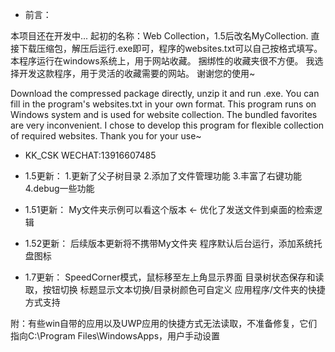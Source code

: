 * 前言：

本项目还在开发中...
起初的名称：Web Collection，1.5后改名MyCollection.
直接下载压缩包，解压后运行.exe即可，程序的websites.txt可以自己按格式填写。 本程序运行在windows系统上，用于网站收藏。 捆绑性的收藏夹很不方便。 我选择开发这款程序，用于灵活的收藏需要的网站。 
谢谢您的使用~

Download the compressed package directly, unzip it and run .exe. You can fill in the program's websites.txt in your own format. This program runs on Windows system and is used for website collection. The bundled favorites are very inconvenient. I chose to develop this program for flexible collection of required websites. Thank you for your use~

* KK_CSK WECHAT:13916607485




* 1.5更新：
1.更新了父子树目录
2.添加了文件管理功能
3.丰富了右键功能
4.debug一些功能


* 1.51更新：
My文件夹示例可以看这个版本 <-
优化了发送文件到桌面的检索逻辑


* 1.52更新：
后续版本更新将不携带My文件夹
程序默认后台运行，添加系统托盘图标


* 1.7更新：
SpeedCorner模式，鼠标移至左上角显示界面
目录树状态保存和读取，按钮切换
标题显示文本切换/目录树颜色可自定义
应用程序/文件夹的快捷方式支持

附：有些win自带的应用以及UWP应用的快捷方式无法读取，不准备修复，它们指向C:\Program Files\WindowsApps，用户手动设置
